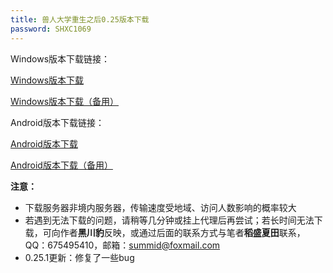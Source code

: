 ```yaml
---
title: 兽人大学重生之后0.25版本下载
password: SHXC1069
---
```


Windows版本下载链接：

[Windows版本下载](https://gamedownload.furryuniversity.net/FurryUniversityAfterRebirth-0.25.1-win.zip)

[Windows版本下载（备用）](https://furryuniversityrebirth.sgp1.digitaloceanspaces.com/FurryUniversityAfterRebirth-0.25.1-win.zip)


Android版本下载链接：

[Android版本下载](https://gamedownload.furryuniversity.net/FurryUniversityAfterRebirth-0.25.1-android.apk)

[Android版本下载（备用）](https://furryuniversityrebirth.sgp1.digitaloceanspaces.com/FurryUniversityAfterRebirth-0.25.1-android.apk)


**注意：**

- 下载服务器非境内服务器，传输速度受地域、访问人数影响的概率较大
- 若遇到无法下载的问题，请稍等几分钟或挂上代理后再尝试；若长时间无法下载，可向作者**黑川豹**反映，或通过后面的联系方式与笔者**稻盛夏田**联系，QQ：675495410，邮箱：summid@foxmail.com
- 0.25.1更新：修复了一些bug